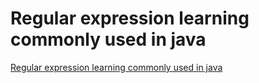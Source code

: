 # Regular expression learning commonly used in java
[Regular expression learning commonly used in java](https://aiwithcloud.com/2022/09/15/regular_expression_learning_commonly_used_in_java/)